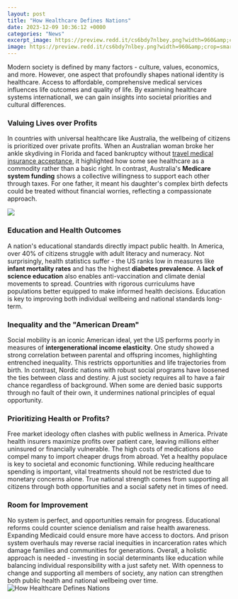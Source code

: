 ```yaml
---
layout: post
title: "How Healthcare Defines Nations"
date: 2023-12-09 10:36:12 +0000
categories: "News"
excerpt_image: https://preview.redd.it/cs6bdy7nlbey.png?width=960&amp;crop=smart&amp;auto=webp&amp;s=01b2ee515918ad381a04b938a789a1fe9a975bd2
image: https://preview.redd.it/cs6bdy7nlbey.png?width=960&amp;crop=smart&amp;auto=webp&amp;s=01b2ee515918ad381a04b938a789a1fe9a975bd2
---
```


Modern society is defined by many factors - culture, values, economics, and more. However, one aspect that profoundly shapes national identity is healthcare. Access to affordable, comprehensive medical services influences life outcomes and quality of life. By examining healthcare systems internationall, we can gain insights into societal priorities and cultural differences.
### Valuing Lives over Profits 
In countries with universal healthcare like Australia, the wellbeing of citizens is prioritized over private profits. When an Australian woman broke her ankle skydiving in Florida and faced bankruptcy without [travel medical insurance acceptance](https://store.fi.io.vn/chihuahuas-christmas-lights-funny-xmas-dog-lover-104-chihuahua-dog), it highlighted how some see healthcare as a commodity rather than a basic right. In contrast, Australia's **Medicare system funding** shows a collective willingness to support each other through taxes. For one father, it meant his daughter's complex birth defects could be treated without financial worries, reflecting a compassionate approach. 

![](https://topforeignstocks.com/wp-content/uploads/2015/04/Ovearll-Global-Healthcare-Ranking.jpg)
### Education and Health Outcomes
A nation's educational standards directly impact public health. In America, over 40% of citizens struggle with adult literacy and numeracy. Not surprisingly, health statistics suffer - the US ranks low in measures like **infant mortality rates** and has the highest **diabetes prevalence**. A **lack of science education** also enables anti-vaccination and climate denial movements to spread. Countries with rigorous curriculums have populations better equipped to make informed health decisions. Education is key to improving both individual wellbeing and national standards long-term.
### Inequality and the "American Dream"  
Social mobility is an iconic American ideal, yet the US performs poorly in measures of **intergenerational income elasticity**. One study showed a strong correlation between parental and offspring incomes, highlighting entrenched inequality. This restricts opportunities and life trajectories from birth. In contrast, Nordic nations with robust social programs have loosened the ties between class and destiny. A just society requires all to have a fair chance regardless of background. When some are denied basic supports through no fault of their own, it undermines national principles of equal opportunity.
### Prioritizing Health or Profits?
Free market ideology often clashes with public wellness in America. Private health insurers maximize profits over patient care, leaving millions either uninsured or financially vulnerable. The high costs of medications also compel many to import cheaper drugs from abroad. Yet a healthy populace is key to societal and economic functioning. While reducing healthcare spending is important, vital treatments should not be restricted due to monetary concerns alone. True national strength comes from supporting all citizens through both opportunities and a social safety net in times of need.
### Room for Improvement 
No system is perfect, and opportunities remain for progress. Educational reforms could counter science denialism and raise health awareness. Expanding Medicaid could ensure more have access to doctors. And prison system overhauls may reverse racial inequities in incarceration rates which damage families and communities for generations. Overall, a holistic approach is needed - investing in social determinants like education while balancing individual responsibility with a just safety net. With openness to change and supporting all members of society, any nation can strengthen both public health and national wellbeing over time.
![How Healthcare Defines Nations](https://preview.redd.it/cs6bdy7nlbey.png?width=960&amp;crop=smart&amp;auto=webp&amp;s=01b2ee515918ad381a04b938a789a1fe9a975bd2)